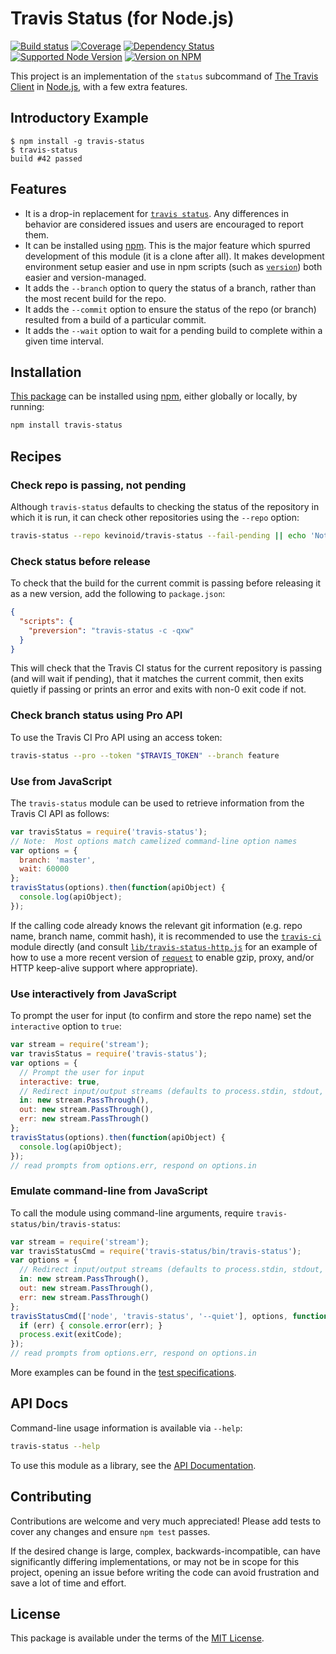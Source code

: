 Travis Status (for Node.js)
===========================

[![Build status](https://img.shields.io/travis/kevinoid/travis-status.svg?style=flat)](https://travis-ci.org/kevinoid/travis-status)
[![Coverage](https://img.shields.io/codecov/c/github/kevinoid/travis-status.svg?style=flat)](https://codecov.io/github/kevinoid/travis-status?branch=master)
[![Dependency Status](https://img.shields.io/david/kevinoid/travis-status.svg?style=flat)](https://david-dm.org/kevinoid/travis-status)
[![Supported Node Version](https://img.shields.io/node/v/travis-status.svg?style=flat)](https://www.npmjs.com/package/travis-status)
[![Version on NPM](https://img.shields.io/npm/v/travis-status.svg?style=flat)](https://www.npmjs.com/package/travis-status)

This project is an implementation of the `status` subcommand of [The Travis
Client](https://github.com/travis-ci/travis.rb) in
[Node.js](https://nodejs.org/), with a few extra features.

## Introductory Example

    $ npm install -g travis-status
    $ travis-status
    build #42 passed

## Features

* It is a drop-in replacement for [`travis
  status`](https://github.com/travis-ci/travis.rb#status).  Any differences in
  behavior are considered issues and users are encouraged to report them.
* It can be installed using [npm](https://www.npmjs.com/).  This is the major
  feature which spurred development of this module (it is a clone after all).
  It makes development environment setup easier and use in npm scripts (such
  as [`version`](https://docs.npmjs.com/cli/version)) both easier and
  version-managed.
* It adds the `--branch` option to query the status of a branch, rather than
  the most recent build for the repo.
* It adds the `--commit` option to ensure the status of the repo (or branch)
  resulted from a build of a particular commit.
* It adds the `--wait` option to wait for a pending build to complete within a
  given time interval.

## Installation

[This package](https://www.npmjs.com/package/travis-status) can be
installed using [npm](https://www.npmjs.com/), either globally or locally, by
running:

```sh
npm install travis-status
```

## Recipes

### Check repo is passing, not pending

Although `travis-status` defaults to checking the status of the repository in
which it is run, it can check other repositories using the `--repo` option:

```sh
travis-status --repo kevinoid/travis-status --fail-pending || echo 'Not yet passing'
```

### Check status before release

To check that the build for the current commit is passing before releasing it
as a new version, add the following to `package.json`:

```json
{
  "scripts": {
    "preversion": "travis-status -c -qxw"
  }
}
```

This will check that the Travis CI status for the current repository is
passing (and will wait if pending), that it matches the current commit, then
exits quietly if passing or prints an error and exits with non-0 exit code if
not.

### Check branch status using Pro API

To use the Travis CI Pro API using an access token:

```sh
travis-status --pro --token "$TRAVIS_TOKEN" --branch feature
```

### Use from JavaScript

The `travis-status` module can be used to retrieve information from the Travis
CI API as follows:

```js
var travisStatus = require('travis-status');
// Note:  Most options match camelized command-line option names
var options = {
  branch: 'master',
  wait: 60000
};
travisStatus(options).then(function(apiObject) {
  console.log(apiObject);
});
```

If the calling code already knows the relevant git information (e.g. repo
name, branch name, commit hash), it is recommended to use the
[`travis-ci`](https://github.com/pwmckenna/node-travis-ci) module directly
(and consult [`lib/travis-status-http.js`](lib/travis-status-http.js) for an
example of how to use a more recent version of
[`request`](https://github.com/request/request) to enable gzip, proxy, and/or
HTTP keep-alive support where appropriate).

### Use interactively from JavaScript

To prompt the user for input (to confirm and store the repo name) set the
`interactive` option to `true`:

```js
var stream = require('stream');
var travisStatus = require('travis-status');
var options = {
  // Prompt the user for input
  interactive: true,
  // Redirect input/output streams (defaults to process.stdin, stdout, stderr)
  in: new stream.PassThrough(),
  out: new stream.PassThrough(),
  err: new stream.PassThrough()
};
travisStatus(options).then(function(apiObject) {
  console.log(apiObject);
});
// read prompts from options.err, respond on options.in
```

### Emulate command-line from JavaScript

To call the module using command-line arguments, require
`travis-status/bin/travis-status`:

```js
var stream = require('stream');
var travisStatusCmd = require('travis-status/bin/travis-status');
var options = {
  // Redirect input/output streams (defaults to process.stdin, stdout, stderr)
  in: new stream.PassThrough(),
  out: new stream.PassThrough(),
  err: new stream.PassThrough()
};
travisStatusCmd(['node', 'travis-status', '--quiet'], options, function(err, exitCode) {
  if (err) { console.error(err); }
  process.exit(exitCode);
});
// read prompts from options.err, respond on options.in
```

More examples can be found in the [test
specifications](https://kevinoid.github.io/travis-status/specs).

## API Docs

Command-line usage information is available via `--help`:

```sh
travis-status --help
```

To use this module as a library, see the [API
Documentation](https://kevinoid.github.io/travis-status/api).

## Contributing

Contributions are welcome and very much appreciated!  Please add tests to
cover any changes and ensure `npm test` passes.

If the desired change is large, complex, backwards-incompatible, can have
significantly differing implementations, or may not be in scope for this
project, opening an issue before writing the code can avoid frustration and
save a lot of time and effort.

## License

This package is available under the terms of the
[MIT License](https://opensource.org/licenses/MIT).

